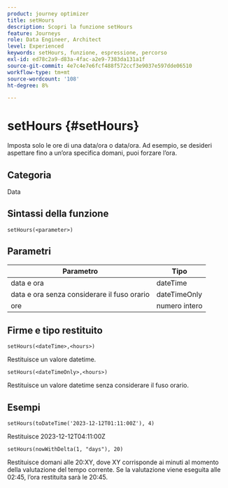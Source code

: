 ```yaml
---
product: journey optimizer
title: setHours
description: Scopri la funzione setHours
feature: Journeys
role: Data Engineer, Architect
level: Experienced
keywords: setHours, funzione, espressione, percorso
exl-id: ed78c2a9-d83a-4fac-a2e9-7383da131a1f
source-git-commit: 4e7c4e7e6fcf488f572ccf3e9037e597dde06510
workflow-type: tm+mt
source-wordcount: '108'
ht-degree: 8%

---
```


# setHours {#setHours}

Imposta solo le ore di una data/ora o data/ora. Ad esempio, se desideri aspettare fino a un’ora specifica domani, puoi forzare l’ora.

## Categoria

Data

## Sintassi della funzione

`setHours(<parameter>)`

## Parametri

| Parametro | Tipo |
|--- |--- |
| data e ora | dateTime |
| data e ora senza considerare il fuso orario | dateTimeOnly |
| ore | numero intero |

## Firme e tipo restituito

`setHours(<dateTime>,<hours>)`

Restituisce un valore datetime.

`setHours(<dateTimeOnly>,<hours>)`

Restituisce un valore datetime senza considerare il fuso orario.

## Esempi

`setHours(toDateTime('2023-12-12T01:11:00Z'), 4)`

Restituisce 2023-12-12T04:11:00Z

`setHours(nowWithDelta(1, "days"), 20)`

Restituisce domani alle 20:XY, dove XY corrisponde ai minuti al momento della valutazione del tempo corrente. Se la valutazione viene eseguita alle 02:45, l’ora restituita sarà le 20:45.
